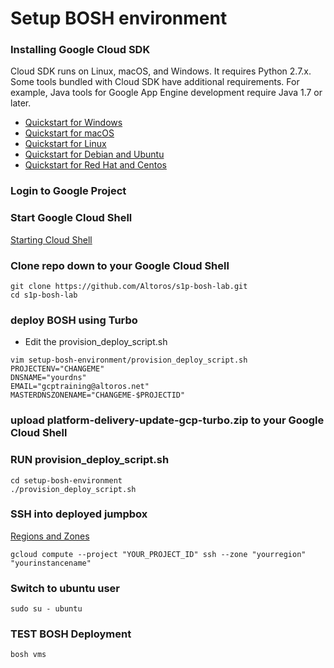 # Setup BOSH environment

### Installing Google Cloud SDK
Cloud SDK runs on Linux, macOS, and Windows. It requires Python 2.7.x. Some tools bundled with Cloud SDK have additional requirements. For example, Java tools for Google App Engine development require Java 1.7 or later.
* [Quickstart for Windows](https://cloud.google.com/sdk/docs/quickstart-windows)
* [Quickstart for macOS](https://cloud.google.com/sdk/docs/quickstart-macos)
* [Quickstart for Linux](https://cloud.google.com/sdk/docs/quickstart-linux)
* [Quickstart for Debian and Ubuntu](https://cloud.google.com/sdk/docs/quickstart-debian-ubuntu)
* [Quickstart for Red Hat and Centos](https://cloud.google.com/sdk/docs/quickstart-redhat-centos)


### Login to Google Project

### Start Google Cloud Shell
[Starting Cloud Shell](https://cloud.google.com/shell/docs/starting-cloud-shell)

### Clone repo down to your Google Cloud Shell
```
git clone https://github.com/Altoros/s1p-bosh-lab.git
cd s1p-bosh-lab
```

### deploy BOSH using Turbo
* Edit the provision_deploy_script.sh
```
vim setup-bosh-environment/provision_deploy_script.sh
PROJECTENV="CHANGEME"
DNSNAME="yourdns"
EMAIL="gcptraining@altoros.net"
MASTERDNSZONENAME="CHANGEME-$PROJECTID"
```
### upload platform-delivery-update-gcp-turbo.zip to your Google Cloud Shell

### RUN provision_deploy_script.sh
```
cd setup-bosh-environment
./provision_deploy_script.sh
```


### SSH into deployed jumpbox
[Regions and Zones](https://cloud.google.com/compute/docs/regions-zones/)
```
gcloud compute --project "YOUR_PROJECT_ID" ssh --zone "yourregion" "yourinstancename"
```

### Switch to ubuntu user
```
sudo su - ubuntu
```

### TEST BOSH Deployment
```
bosh vms
```
